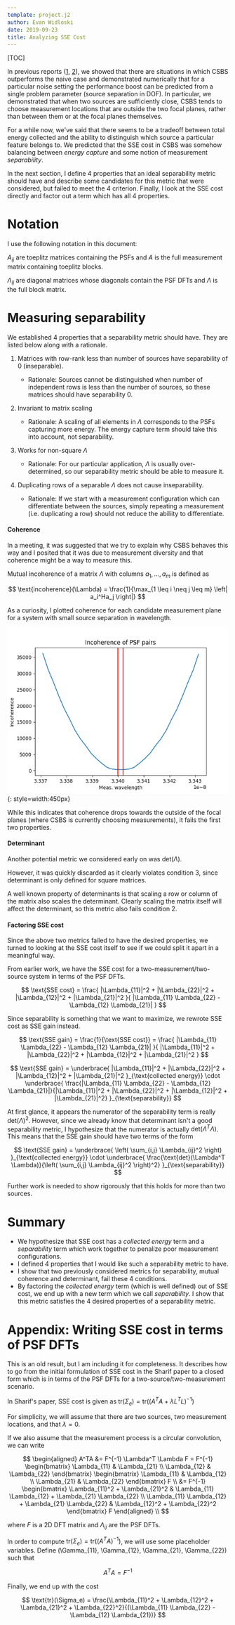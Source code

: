 ```yaml
---
template: project.j2
author: Evan Widloski
date: 2019-09-23
title: Analyzing SSE Cost
---
```


[TOC]

In previous reports ([1](http://uiuc-sine.github.io/reports/2019-07-29/index.html#Revisiting%20CSBS), [2](http://uiuc-sine.github.io/reports/2019-08-19/index.html)), we showed that there are situations in which CSBS outperforms the naive case and demonstrated numerically that for a particular noise setting the performance boost can be predicted from a single problem parameter (source separation in DOF).  In particular, we demonstrated that when two sources are sufficiently close, CSBS tends to choose measurement locations that are outside the two focal planes, rather than between them or at the focal planes themselves.


For a while now, we've said that there seems to be a tradeoff between total energy collected and the ability to distinguish which source a particular feature belongs to.  We predicted that the SSE cost in CSBS was somehow balancing between *energy capture* and some notion of measurement *separability*.

In the next section, I define 4 properties that an ideal separability metric should have and describe some candidates for this metric that were considered, but failed to meet the  4 criterion.  Finally, I look at the SSE cost directly and factor out a term which has all 4 properties.

# Notation

I use the following notation in this document:

$A_{ij}$ are toeplitz matrices containing the PSFs and $A$ is the full measurement matrix containing toeplitz blocks.

$\Lambda_{ij}$ are diagonal matrices whose diagonals contain the PSF DFTs and $\Lambda$ is the full block matrix.


# Measuring separability

We established 4 properties that a separability metric should have.  They are listed below along with a rationale.

1. Matrices with row-rank less than number of sources have separability of 0 (inseparable).
    - Rationale: Sources cannot be distinguished when number of independent rows is less than the number of sources, so these matrices should have separability 0.

2. Invariant to matrix scaling
    - Rationale: A scaling of all elements in $\Lambda$ corresponds to the PSFs capturing more energy.  The energy capture term should take this into account, not separability.

3. Works for non-square $\Lambda$
    - Rationale: For our particular application, $\Lambda$ is usually over-determined, so our separability metric should be able to measure it.

4. Duplicating rows of a separable $\Lambda$ does not cause inseparability.
    - Rationale:  If we start with a measurement configuration which can differentiate between the sources, simply repeating a measurement (i.e. duplicating a row) should not reduce the abiliity to differentiate.


#### Coherence

In a meeting, it was suggested that we try to explain why CSBS behaves this way and I posited that it was due to measurement diversity and that coherence might be a way to measure this.

Mutual incoherence of a matrix $\Lambda$ with columns $a_1, ..., a_m$ is defined as

$$
\text{incoherence}(\Lambda) = \frac{1}{\max_{1 \leq i \neq j \leq m} \left| a_i^Ha_j \right|}
$$

As a curiosity, I plotted coherence for each candidate measurement plane for a system with small source separation in wavelength.

![Coherence plot for a two-source/two-measurement scenario with small source separation.  PSF pairs with poor measurement diversity should have high coherence.  Source wavelengths are marked in red.](coherence.png){: style=width:450px}

While this indicates that coherence drops towards the outside of the focal planes (where CSBS is currently choosing measurements), it fails the first two properties.

#### Determinant

Another potential metric we considered early on was $\text{det}(\Lambda)$.

However, it was quickly discarded as it clearly violates condition 3, since determinant is only defined for square matrices.

A well known property of determinants is that scaling a row or column of the matrix also scales the determinant.  Clearly scaling the matrix itself will affect the determinant, so this metric also fails condition 2.

#### Factoring SSE cost

Since the above two metrics failed to have the desired properties, we turned to looking at the SSE cost itself to see if we could split it apart in a meaningful way.

From earlier work, we have the SSE cost for a two-measurement/two-source system in terms of the PSF DFTs.

$$
\text{SSE cost} = \frac{
|\Lambda_{11}|^2 + |\Lambda_{22}|^2 + |\Lambda_{12}|^2 + |\Lambda_{21}|^2
}{
|\Lambda_{11} \Lambda_{22} - \Lambda_{12} \Lambda_{21}|
}
$$

Since separability is something that we want to maximize, we rewrote SSE cost as SSE gain instead.

$$
\text{SSE gain} = \frac{1}{\text{SSE cost}} = \frac{
|\Lambda_{11} \Lambda_{22} - \Lambda_{12} \Lambda_{21}|
}{
|\Lambda_{11}|^2 + |\Lambda_{22}|^2 + |\Lambda_{12}|^2 + |\Lambda_{21}|^2
}
$$

$$
\text{SSE gain} =
\underbrace{
|\Lambda_{11}|^2 + |\Lambda_{22}|^2 + |\Lambda_{12}|^2 + |\Lambda_{21}|^2
}_{\text{collected energy}} \cdot
\underbrace{
\frac{|\Lambda_{11} \Lambda_{22} - \Lambda_{12} \Lambda_{21}|}{|\Lambda_{11}|^2 + |\Lambda_{22}|^2 + |\Lambda_{12}|^2 + |\Lambda_{21}|^2}
}_{\text{separability}}
$$

At first glance, it appears the numerator of the separability term is really $\text{det}(\Lambda)^2$.  However, since we already know that determinant isn't a good separability metric, I hypothesize that the numerator is actually $\text{det}(\Lambda^T \Lambda)$.  This means that the SSE gain should have two terms of the form

$$
\text{SSE gain} = 
\underbrace{
\left( \sum_{i,j} \Lambda_{ij}^2 \right)
}_{\text{collected energy}} \cdot
\underbrace{
\frac{\text{det}(\Lambda^T \Lambda)}{\left( \sum_{i,j} \Lambda_{ij}^2 \right)^2}
}_{\text{separability}}
$$

Further work is needed to show rigorously that this holds for more than two sources.

# Summary

- We hypothesize that SSE cost has a *collected energy* term and a *separability* term which work together to penalize poor measurement configurations.
- I defined 4 properties that I would like such a separability metric to have.
- I show that two previously considered metrics for separability, mutual coherence and determinant, fail these 4 conditions.
- By factoring the *collected energy* term (which is well defined) out of SSE cost, we end up with a new term which we call *separability*.  I show that this metric satisfies the 4 desired properties of a separability metric.

# Appendix: Writing SSE cost in terms of PSF DFTs

This is an old result, but I am including it for completeness.  It describes how to go from the initial formulation of SSE cost in the Sharif paper to a closed form which is in terms of the PSF DFTs for a two-source/two-measurement scenario.

In Sharif's paper, SSE cost is given as $\text{tr} (\Sigma_e) = \text{tr} ((A^TA + \lambda L^T L)^{-1})$

For simplicity, we will assume that there are two sources, two measurement locations, and that $\lambda = 0$.

If we also assume that the measurement process is a circular convolution, we can write

$$
\begin{aligned}
A^TA &= F^{-1} \Lambda^T \Lambda F = 
F^{-1} 
\begin{bmatrix}
  \Lambda_{11} & \Lambda_{21} \\
  \Lambda_{12} & \Lambda_{22}
\end{bmatrix} 
\begin{bmatrix}
  \Lambda_{11} & \Lambda_{12} \\
  \Lambda_{21} & \Lambda_{22}
\end{bmatrix} 
F \\
&= F^{-1} 
\begin{bmatrix}
\Lambda_{11}^2 + \Lambda_{21}^2 & \Lambda_{11} \Lambda_{12} + \Lambda_{21} \Lambda_{22} \\
\Lambda_{11} \Lambda_{12} + \Lambda_{21} \Lambda_{22} & \Lambda_{12}^2 + \Lambda_{22}^2
\end{bmatrix}
F
\end{aligned} \\
$$

where $F$ is a 2D DFT matrix and $\Lambda_{ij}$ are the PSF DFTs.

In order to compute $\text{tr}(\Sigma_e) = \text{tr}((A^TA)^{-1})$, we will use some placeholder variables.
Define \(\Gamma_{11}, \Gamma_{12}, \Gamma_{21}, \Gamma_{22}\) such that

$$
A^TA = F^{-1}
$$

Finally, we end up with the cost

$$
\text{tr}(\Sigma_e) = \frac{\Lambda_{11}^2 + \Lambda_{12}^2 + \Lambda_{21}^2 + \Lambda_{22}^2}{(\Lambda_{11} \Lambda_{22} - \Lambda_{12} \Lambda_{21})}
$$


  <!-- $$ -->
  <!-- A = \begin{bmatrix} -->
  <!-- \Lambda_1 & \Lambda_2 \\ -->
  <!-- c \Lambda_1 & c \Lambda_2 -->
  <!-- \end{bmatrix} \\\, \\ -->
  <!-- B = \begin{bmatrix} -->
  <!-- \Lambda_1 & c \Lambda_1 \\ -->
  <!-- \Lambda_2 & c \Lambda_2 -->
  <!-- \end{bmatrix} -->
  <!-- $$ -->
